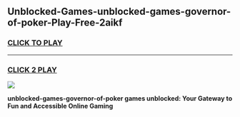 
## Unblocked-Games-unblocked-games-governor-of-poker-Play-Free-2aikf
<h3>
<a href="https://premium76.site?title=unblocked-games-governor-of-poker&ref=19M">CLICK TO PLAY</a></h3>
<hr>

<h3>
<a href="https://premium76.site?title=unblocked-games-governor-of-poker&ref=19M">CLICK 2 PLAY</a>
  
</h3>

<a href="https://premium76.site?title=unblocked-games-governor-of-poker&ref=19M"><img src="https://clearcache.store/games.png"></a>


**unblocked-games-governor-of-poker games unblocked: Your Gateway to Fun and Accessible Online Gaming**
